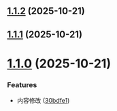 

## [1.1.2](https://github.com/15210257331/mini-auto-deploy/compare/1.1.1...v1.1.2) (2025-10-21)



## [1.1.1](https://github.com/15210257331/mini-auto-deploy/compare/1.1.0...1.1.1) (2025-10-21)



# [1.1.0](https://github.com/15210257331/mini-auto-deploy/compare/30bdfe134ac9ddbf8881fd3a11e62577a8ab310b...1.1.0) (2025-10-21)


### Features

* 内容修改 ([30bdfe1](https://github.com/15210257331/mini-auto-deploy/commit/30bdfe134ac9ddbf8881fd3a11e62577a8ab310b))